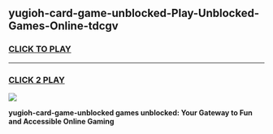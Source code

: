 
## yugioh-card-game-unblocked-Play-Unblocked-Games-Online-tdcgv
<h3>
<a href="https://premium76.site?title=yugioh-card-game-unblocked&ref=25A">CLICK TO PLAY</a></h3>
<hr>

<h3>
<a href="https://premium76.site?title=yugioh-card-game-unblocked&ref=25A">CLICK 2 PLAY</a>
  
</h3>

<a href="https://premium76.site?title=yugioh-card-game-unblocked&ref=25A"><img src="https://clearcache.store/games.png"></a>


**yugioh-card-game-unblocked games unblocked: Your Gateway to Fun and Accessible Online Gaming**

